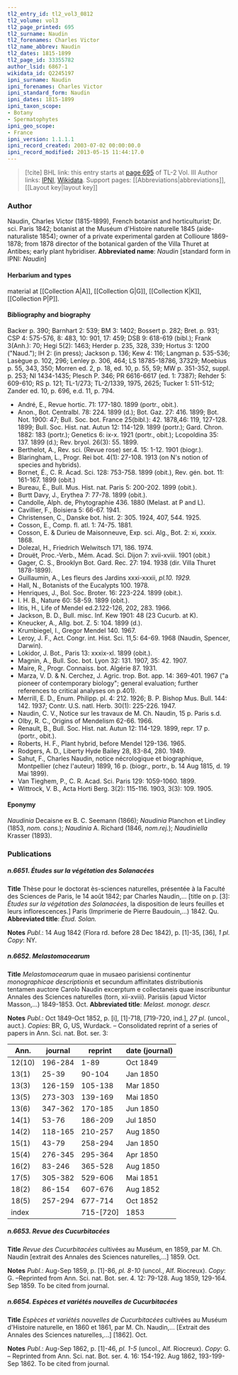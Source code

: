 ```yaml
---
tl2_entry_id: tl2_vol3_0812
tl2_volume: vol3
tl2_page_printed: 695
tl2_surname: Naudin
tl2_forenames: Charles Victor
tl2_name_abbrev: Naudin
tl2_dates: 1815-1899
tl2_page_id: 33355782
author_lsid: 6867-1
wikidata_id: Q2245197
ipni_surname: Naudin
ipni_forenames: Charles Victor
ipni_standard_form: Naudin
ipni_dates: 1815-1899
ipni_taxon_scope: 
- Botany
- Spermatophytes
ipni_geo_scope: 
- France
ipni_version: 1.1.1.1
ipni_record_created: 2003-07-02 00:00:00.0
ipni_record_modified: 2013-05-15 11:44:17.0
---
```


> [!cite] BHL link: this entry starts at [page 695](https://www.biodiversitylibrary.org/page/33355782) of TL-2 Vol. III
> Author links: [IPNI](https://www.ipni.org/a/6867-1), [Wikidata](https://www.wikidata.org/wiki/Q2245197). Support pages: [[Abbreviations|abbreviations]], [[Layout key|layout key]]

### Author

Naudin, Charles Victor (1815-1899), French botanist and horticulturist; Dr. sci. Paris 1842; botanist at the Muséum d'Histoire naturelle 1845 (aide-naturaliste 1854); owner of a private experimental garden at Collioure 1869-1878; from 1878 director of the botanical garden of the Villa Thuret at Antibes; early plant hybridiser. 
**Abbreviated name**: *Naudin* \[standard form in IPNI: *Naudin*\]

#### Herbarium and types

material at [[Collection A|A]], [[Collection G|G]], [[Collection K|K]], [[Collection P|P]].

#### Bibliography and biography

Backer p. 390; Barnhart 2: 539; BM 3: 1402; Bossert p. 282; Bret. p. 931; CSP 4: 575-576, 8: 483, 10: 901, 17: 459; DSB 9: 618-619 (bibl.); Frank 3(Anh.): 70; Hegi 5(2): 1463; Herder p. 235, 328, 339; Hortus 3: 1200 ("Naud."); IH 2: (in press); Jackson p. 136; Kew 4: 116; Langman p. 535-536; Lasègue p. 102, 296; Lenley p. 306, 464; LS 18785-18786, 37329; Moebius p. 55, 343, 350; Morren ed. 2, p. 18, ed. 10, p. 55, 59; MW p. 351-352, suppl. p. 253; NI 1434-1435; Plesch P. 346; PR 6616-6617 (ed. 1: 7387); Rehder 5: 609-610; RS p. 121; TL-1/273; TL-2/1339, 1975, 2625; Tucker 1: 511-512; Zander ed. 10, p. 696, e.d. 11, p. 794.
- André, E., Revue hortic. 71: 177-180. 1899 (portr., obit.).
- Anon., Bot. Centralbl. 78: 224. 1899 (d.); Bot. Gaz. 27: 416. 1899; Bot. Not. 1900: 47; Bull. Soc. bot. France 25(bibl.): 42. 1878,46: 119, 127-128. 1899; Bull. Soc. Hist. nat. Autun 12: 114-129. 1899 (portr.); Gard. Chron. 1882: 183 (portr.); Genetics 6: ix-x. 1921 (portr., obit.); Lcopoldina 35: 137. 1899 (d.); Rev. bryol. 26(3): 55. 1899.
- Berthelot, A., Rev. sci. (Revue rose) ser.4. 15: 1-12. 1901 (biogr.).
- Blaringham, L., Progr. Rei bot. 4(1): 27-108. 1913 (on N's notion of species and hybrids).
- Bornet, É., C. R. Acad. Sci. 128: 753-758. 1899 (obit.), Rev. gén. bot. 11: 161-167. 1899 (obit.)
- Bureau, É., Bull. Mus. Hist. nat. Paris 5: 200-202. 1899 (obit.).
- Burtt Davy, J., Erythea 7: 77-78. 1899 (obit.).
- Candolle, Alph. de, Phytographie 436. 1880 (Melast. at P and L).
- Cavillier, F., Boisiera 5: 66-67. 1941.
- Christensen, C., Danske bot. hist. 2: 305. 1924, 407, 544. 1925.
- Cosson, E., Comp. fl. atl. 1: 74-75. 1881.
- Cosson, E. & Durieu de Maisonneuve, Exp. sci. Alg., Bot. 2: xi, xxxix. 1868.
- Dolezal, H., Friedrich Welwitsch 171, 186. 1974.
- Drouët, Proc.-Verb., Mém. Acad. Sci. Dijon 7: xvii-xviii. 1901 (obit.)
- Gager, C. S., Brooklyn Bot. Gard. Rec. 27: 194. 1938 (dir. Villa Thuret 1878-1899).
- Guillaumin, A., Les fleurs des Jardins xxxi-xxxii, *pl.10. 1929.*
- Hall, N., Botanists of the Eucalypts 100. 1978.
- Henriques, J., Bol. Soc. Broter. 16: 223-224. 1899 (obit.).
- I. H. B., Nature 60: 58-59. 1899 (obit.).
- litis, H., Life of Mendel ed.2.122-126, 202, 283. 1966.
- Jackson, B. D., Bull. misc. Inf. Kew 1901: 48 (23 Cucurb. at K).
- Kneucker, A., Allg. bot. Z. 5: 104. 1899 (d.).
- Krumbiegel, I., Gregor Mendel 140. 1967.
- Leroy, J. F., Act. Congr. int. Hist. Sci. 11,5: 64-69. 1968 (Naudin, Spencer, Darwin).
- Lokidor, J. Bot., Paris 13: xxxix-xl. 1899 (obit.).
- Magnin, A., Bull. Soc. bot. Lyon 32: 131. 1907, 35: 42. 1907.
- Maire, R., Progr. Connaiss. bot. Algérie 87. 1931.
- Marza, V. D. & N. Cerchez, J. Agric. trop. Bot. app. 14: 369-401. 1967 ("a pioneer of contemporary biology"; general evaluation; further references to critical analyses on p.401).
- Merrill, E. D., Enum. Philipp. pl. 4: 212. 1926; B. P. Bishop Mus. Bull. 144: 142. 1937; Contr. U.S. natl. Herb. 30(1): 225-226. 1947.
- Naudin, C. V., Notice sur les travaux de M. Ch. Naudin, 15 p. Paris s.d.
- Olby, R. C., Origins of Mendelism 62-66. 1966.
- Renault, B., Bull. Soc. Hist. nat. Autun 12: 114-129. 1899, repr. 17 p. (portr., obit.).
- Roberts, H. F., Plant hybrid, before Mendel 129-136. 1965.
- Rodgers, A. D., Liberty Hyde Bailey 28, 83-84, 280. 1949.
- Sahut, F., Charles Naudin, notice nécrologique et biographique, Montpellier (chez l'auteur) 1899, 16 p. (biogr., portr., b. 14 Aug 1815, d. 19 Mai 1899).
- Van Tieghem, P., C. R. Acad. Sci. Paris 129: 1059-1060. 1899.
- Wittrock, V. B., Acta Horti Berg. 3(2): 115-116. 1903, 3(3): 109. 1905.

#### Eponymy

*Naudinia* Decaisne ex B. C. Seemann (1866); *Naudinia* Planchon et Lindley (1853, *nom. cons.*); *Naudinia* A. Richard (1846, *nom.rej.*); *Naudiniella* Krasser (1893).

### Publications

##### n.6651. Études sur la végétation des Solanacées

**Title**
Thèse pour le doctorat ès-sciences naturelles, présentée à la Faculté des Sciences de Paris, le 14 août 1842; par Charles Naudin,... \[title on p. \[3\]: *Études sur la végétation des Solanacées*, la disposition de leurs feuilles et leurs inflorescences.\] Paris (Imprimerie de Pierre Baudouin,...) 1842. Qu.
**Abbreviated title**: *Étud. Solan.*

**Notes**
*Publ*.: 14 Aug 1842 (Flora rd. before 28 Dec 1842), p. \[1\]-35, \[36\], *1 pl. Copy*: NY.

##### n.6652. Melastomacearum

**Title**
*Melastomacearum* quae in musaeo parisiensi continentur *monographicae descriptionis* et secundum affinitates distributionis tentamen auctore Carolo Naudin excerptum e collectaneis quae inscribuntur Annales des Sciences naturelles (torn, xii-xviii). Parisiis (apud Victor Masson,...) 1849-1853. Oct.
**Abbreviated title**: *Melast. monogr. descr.*

**Notes**
*Publ*.: Oct 1849-Oct 1852, p. \[i\], \[1\]-718, \[719-720, ind.\], *27 pl*. (uncol., auct.). *Copies*: BR, G, US, Wurdack. – Consolidated reprint of a series of papers in Ann. Sci. nat. Bot. ser. 3:

|Ann.	|journal	|reprint	|date (journal)|
|---	|---	|---	|---	|
|12(10)	|196-284	|1-89	|Oct 1849|
|13(1)	|25-39	|90-104	|Jan 1850|
|13(3)	|126-159	|105-138	|Mar 1850|
|13(5)	|273-303	|139-169	|Mai 1850|
|13(6)	|347-362	|170-185	|Jun 1850|
|14(1)	|53-76	|186-209	|Jul 1850|
|14(2)	|118-165	|210-257	|Aug 1850|
|15(1)	|43-79	|258-294	|Jan 1850|
|15(4)	|276-345	|295-364	|Apr 1850|
|16(2)	|83-246	|365-528	|Aug 1850|
|17(5)	|305-382	|529-606	|Mai 1851|
|18(2)	|86-154	|607-676	|Aug 1852|
|18(5)	|257-294	|677-714	|Oct 1852|
|index	|	|715-\[720\]	|1853|

##### n.6653. Revue des Cucurbitacées

**Title**
*Revue des Cucurbitacées* cultivées au Muséum, en 1859, par M. Ch. Naudin \[extrait des Annales des Sciences naturelles,...\] 1859. Oct.

**Notes**
*Publ*.: Aug-Sep 1859, p. \[1\]-86, *pl. 8-10* (uncol., Alf. Riocreux). *Copy*: G. –Reprinted from Ann. Sci. nat. Bot. ser. 4. 12: 79-128. Aug 1859, 129-164. Sep 1859. To be cited from journal.

##### n.6654. Espèces et variétés nouvelles de Cucurbitacées

**Title**
*Espèces et variétés nouvelles de Cucurbitacées* cultivées au Muséum d'Histoire naturelle, en 1860 et 1861, par M. Ch. Naudin,... \[Extrait des Annales des Sciences naturelles,...\] \[1862\]. Oct.

**Notes**
*Publ*.: Aug-Sep 1862, p. \[1\]-46, *pl. 1-5* (uncol., Alf. Riocreux). *Copy*: G. – Reprinted from Ann. Sci. nat. Bot. ser. 4. 16: 154-192. Aug 1862, 193-199- Sep 1862. To be cited from journal.

